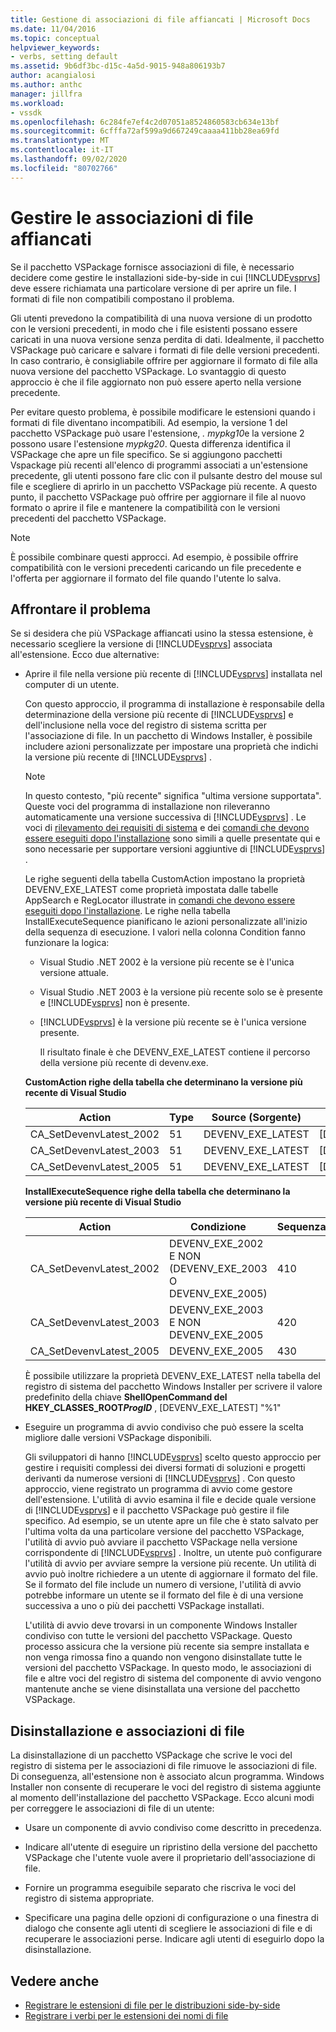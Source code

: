 ```yaml
---
title: Gestione di associazioni di file affiancati | Microsoft Docs
ms.date: 11/04/2016
ms.topic: conceptual
helpviewer_keywords:
- verbs, setting default
ms.assetid: 9b6df3bc-d15c-4a5d-9015-948a806193b7
author: acangialosi
ms.author: anthc
manager: jillfra
ms.workload:
- vssdk
ms.openlocfilehash: 6c284fe7ef4c2d07051a8524860583cb634e13bf
ms.sourcegitcommit: 6cfffa72af599a9d667249caaaa411bb28ea69fd
ms.translationtype: MT
ms.contentlocale: it-IT
ms.lasthandoff: 09/02/2020
ms.locfileid: "80702766"
---
```

# <a name="manage-side-by-side-file-associations"></a>Gestire le associazioni di file affiancati

Se il pacchetto VSPackage fornisce associazioni di file, è necessario decidere come gestire le installazioni side-by-side in cui [!INCLUDE[vsprvs](../code-quality/includes/vsprvs_md.md)] deve essere richiamata una particolare versione di per aprire un file. I formati di file non compatibili compostano il problema.

Gli utenti prevedono la compatibilità di una nuova versione di un prodotto con le versioni precedenti, in modo che i file esistenti possano essere caricati in una nuova versione senza perdita di dati. Idealmente, il pacchetto VSPackage può caricare e salvare i formati di file delle versioni precedenti. In caso contrario, è consigliabile offrire per aggiornare il formato di file alla nuova versione del pacchetto VSPackage. Lo svantaggio di questo approccio è che il file aggiornato non può essere aperto nella versione precedente.

Per evitare questo problema, è possibile modificare le estensioni quando i formati di file diventano incompatibili. Ad esempio, la versione 1 del pacchetto VSPackage può usare l'estensione, *. mypkg10*e la versione 2 possono usare l'estensione *mypkg20*. Questa differenza identifica il VSPackage che apre un file specifico. Se si aggiungono pacchetti Vspackage più recenti all'elenco di programmi associati a un'estensione precedente, gli utenti possono fare clic con il pulsante destro del mouse sul file e scegliere di aprirlo in un pacchetto VSPackage più recente. A questo punto, il pacchetto VSPackage può offrire per aggiornare il file al nuovo formato o aprire il file e mantenere la compatibilità con le versioni precedenti del pacchetto VSPackage.

> [!NOTE]
> È possibile combinare questi approcci. Ad esempio, è possibile offrire compatibilità con le versioni precedenti caricando un file precedente e l'offerta per aggiornare il formato del file quando l'utente lo salva.

## <a name="face-the-problem"></a>Affrontare il problema

Se si desidera che più VSPackage affiancati usino la stessa estensione, è necessario scegliere la versione di [!INCLUDE[vsprvs](../code-quality/includes/vsprvs_md.md)] associata all'estensione. Ecco due alternative:

- Aprire il file nella versione più recente di [!INCLUDE[vsprvs](../code-quality/includes/vsprvs_md.md)] installata nel computer di un utente.

   Con questo approccio, il programma di installazione è responsabile della determinazione della versione più recente di [!INCLUDE[vsprvs](../code-quality/includes/vsprvs_md.md)] e dell'inclusione nella voce del registro di sistema scritta per l'associazione di file. In un pacchetto di Windows Installer, è possibile includere azioni personalizzate per impostare una proprietà che indichi la versione più recente di [!INCLUDE[vsprvs](../code-quality/includes/vsprvs_md.md)] .

  > [!NOTE]
  > In questo contesto, "più recente" significa "ultima versione supportata". Queste voci del programma di installazione non rileveranno automaticamente una versione successiva di [!INCLUDE[vsprvs](../code-quality/includes/vsprvs_md.md)] . Le voci di [rilevamento dei requisiti di sistema](../extensibility/internals/detecting-system-requirements.md) e dei [comandi che devono essere eseguiti dopo l'installazione](../extensibility/internals/commands-that-must-be-run-after-installation.md) sono simili a quelle presentate qui e sono necessarie per supportare versioni aggiuntive di [!INCLUDE[vsprvs](../code-quality/includes/vsprvs_md.md)] .

   Le righe seguenti della tabella CustomAction impostano la proprietà DEVENV_EXE_LATEST come proprietà impostata dalle tabelle AppSearch e RegLocator illustrate in [comandi che devono essere eseguiti dopo l'installazione](../extensibility/internals/commands-that-must-be-run-after-installation.md). Le righe nella tabella InstallExecuteSequence pianificano le azioni personalizzate all'inizio della sequenza di esecuzione. I valori nella colonna Condition fanno funzionare la logica:

  - Visual Studio .NET 2002 è la versione più recente se è l'unica versione attuale.

  - Visual Studio .NET 2003 è la versione più recente solo se è presente e [!INCLUDE[vsprvs](../code-quality/includes/vsprvs_md.md)] non è presente.

  - [!INCLUDE[vsprvs](../code-quality/includes/vsprvs_md.md)] è la versione più recente se è l'unica versione presente.

    Il risultato finale è che DEVENV_EXE_LATEST contiene il percorso della versione più recente di devenv.exe.

  **CustomAction righe della tabella che determinano la versione più recente di Visual Studio**

  |Action|Type|Source (Sorgente)|Destinazione|
  |------------|----------|------------|------------|
  |CA_SetDevenvLatest_2002|51|DEVENV_EXE_LATEST|[DEVENV_EXE_2002]|
  |CA_SetDevenvLatest_2003|51|DEVENV_EXE_LATEST|[DEVENV_EXE_2003]|
  |CA_SetDevenvLatest_2005|51|DEVENV_EXE_LATEST|[DEVENV_EXE_2005]|

  **InstallExecuteSequence righe della tabella che determinano la versione più recente di Visual Studio**

  |Action|Condizione|Sequenza|
  |------------|---------------|--------------|
  |CA_SetDevenvLatest_2002|DEVENV_EXE_2002 E NON (DEVENV_EXE_2003 O DEVENV_EXE_2005)|410|
  |CA_SetDevenvLatest_2003|DEVENV_EXE_2003 E NON DEVENV_EXE_2005|420|
  |CA_SetDevenvLatest_2005|DEVENV_EXE_2005|430|

   È possibile utilizzare la proprietà DEVENV_EXE_LATEST nella tabella del registro di sistema del pacchetto Windows Installer per scrivere il valore predefinito della chiave **ShellOpenCommand del HKEY_CLASSES_ROOT*ProgID*** , [DEVENV_EXE_LATEST] "%1"

- Eseguire un programma di avvio condiviso che può essere la scelta migliore dalle versioni VSPackage disponibili.

   Gli sviluppatori di hanno [!INCLUDE[vsprvs](../code-quality/includes/vsprvs_md.md)] scelto questo approccio per gestire i requisiti complessi dei diversi formati di soluzioni e progetti derivanti da numerose versioni di [!INCLUDE[vsprvs](../code-quality/includes/vsprvs_md.md)] . Con questo approccio, viene registrato un programma di avvio come gestore dell'estensione. L'utilità di avvio esamina il file e decide quale versione di [!INCLUDE[vsprvs](../code-quality/includes/vsprvs_md.md)] e il pacchetto VSPackage può gestire il file specifico. Ad esempio, se un utente apre un file che è stato salvato per l'ultima volta da una particolare versione del pacchetto VSPackage, l'utilità di avvio può avviare il pacchetto VSPackage nella versione corrispondente di [!INCLUDE[vsprvs](../code-quality/includes/vsprvs_md.md)] . Inoltre, un utente può configurare l'utilità di avvio per avviare sempre la versione più recente. Un utilità di avvio può inoltre richiedere a un utente di aggiornare il formato del file. Se il formato del file include un numero di versione, l'utilità di avvio potrebbe informare un utente se il formato del file è di una versione successiva a uno o più dei pacchetti VSPackage installati.

   L'utilità di avvio deve trovarsi in un componente Windows Installer condiviso con tutte le versioni del pacchetto VSPackage. Questo processo assicura che la versione più recente sia sempre installata e non venga rimossa fino a quando non vengono disinstallate tutte le versioni del pacchetto VSPackage. In questo modo, le associazioni di file e altre voci del registro di sistema del componente di avvio vengono mantenute anche se viene disinstallata una versione del pacchetto VSPackage.

## <a name="uninstall-and-file-associations"></a>Disinstallazione e associazioni di file

La disinstallazione di un pacchetto VSPackage che scrive le voci del registro di sistema per le associazioni di file rimuove le associazioni di file. Di conseguenza, all'estensione non è associato alcun programma. Windows Installer non consente di recuperare le voci del registro di sistema aggiunte al momento dell'installazione del pacchetto VSPackage. Ecco alcuni modi per correggere le associazioni di file di un utente:

- Usare un componente di avvio condiviso come descritto in precedenza.

- Indicare all'utente di eseguire un ripristino della versione del pacchetto VSPackage che l'utente vuole avere il proprietario dell'associazione di file.

- Fornire un programma eseguibile separato che riscriva le voci del registro di sistema appropriate.

- Specificare una pagina delle opzioni di configurazione o una finestra di dialogo che consente agli utenti di scegliere le associazioni di file e di recuperare le associazioni perse. Indicare agli utenti di eseguirlo dopo la disinstallazione.

## <a name="see-also"></a>Vedere anche

- [Registrare le estensioni di file per le distribuzioni side-by-side](../extensibility/registering-file-name-extensions-for-side-by-side-deployments.md)
- [Registrare i verbi per le estensioni dei nomi di file](../extensibility/registering-verbs-for-file-name-extensions.md)
